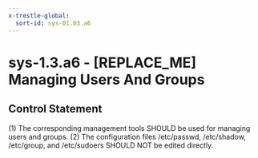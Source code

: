 ```yaml
---
x-trestle-global:
  sort-id: sys-01.03.a6
---
```


# sys-1.3.a6 - \[REPLACE_ME\] Managing Users And Groups

## Control Statement

(1) The corresponding management tools SHOULD be used for managing users and groups. (2) The
configuration files /etc/passwd, /etc/shadow, /etc/group, and /etc/sudoers SHOULD NOT be
edited directly.

